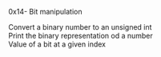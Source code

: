0x14- Bit manipulation

Convert a binary number to an unsigned int</br>
Print the binary representation od a number</br>
Value of a bit at a given index</br>
